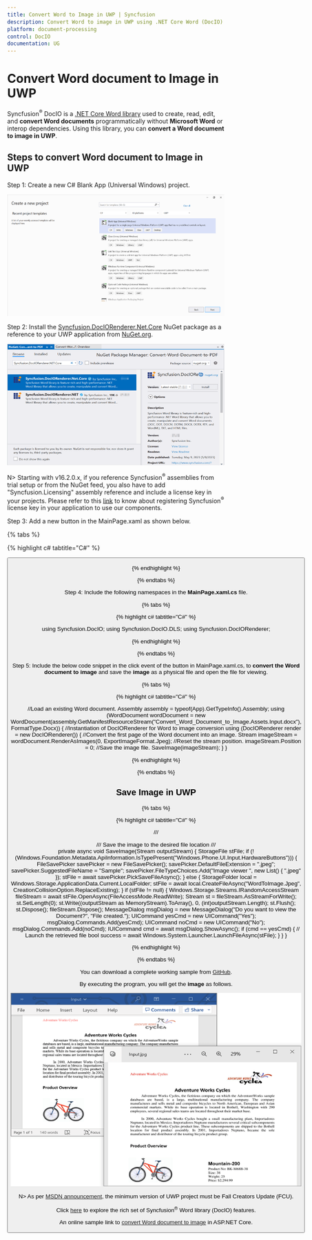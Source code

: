 ```yaml
---
title: Convert Word to Image in UWP | Syncfusion
description: Convert Word to image in UWP using .NET Core Word (DocIO) library without Microsoft Word or interop dependencies.
platform: document-processing
control: DocIO
documentation: UG
---
```


# Convert Word document to Image in UWP

Syncfusion<sup>&reg;</sup> DocIO is a [.NET Core Word library](https://www.syncfusion.com/document-processing/word-framework/net-core/word-library) used to create, read, edit, and **convert Word documents** programmatically without **Microsoft Word** or interop dependencies. Using this library, you can **convert a Word document to image in UWP**.

## Steps to convert Word document to Image in UWP

Step 1: Create a new C# Blank App (Universal Windows) project.

![Create UWP application in Visual Studio](UWP_images/Create-UWP-project-WordtoPDF.png)

Step 2: Install the [Syncfusion.DocIORenderer.Net.Core](https://www.nuget.org/packages/Syncfusion.DocIORenderer.Net.Core/) NuGet package as a reference to your UWP application from [NuGet.org](https://www.nuget.org/).

![Syncfusion.DocIORenderer.Net.Core](UWP_images/Nuget-Package-WordtoPDF.png)

N> Starting with v16.2.0.x, if you reference Syncfusion<sup>&reg;</sup> assemblies from trial setup or from the NuGet feed, you also have to add "Syncfusion.Licensing" assembly reference and include a license key in your projects. Please refer to this [link](https://help.syncfusion.com/common/essential-studio/licensing/overview) to know about registering Syncfusion<sup>&reg;</sup> license key in your application to use our components.

Step 3: Add a new button in the MainPage.xaml as shown below.

{% tabs %}

{% highlight c# tabtitle="C#" %}

<Page
    x:Class="Convert_Word_Document_to_Image.MainPage"
    xmlns="http://schemas.microsoft.com/winfx/2006/xaml/presentation"
    xmlns:x="http://schemas.microsoft.com/winfx/2006/xaml"
    xmlns:local="using:Convert_Word_Document_to_Image"
    xmlns:d="http://schemas.microsoft.com/expression/blend/2008"
    xmlns:mc="http://schemas.openxmlformats.org/markup-compatibility/2006"
    mc:Ignorable="d"
    Background="{ThemeResource ApplicationPageBackgroundThemeBrush}">
    <Grid>
        <Button x:Name="button" Content="Convert Word to Image" Click="OnButtonClicked" HorizontalAlignment="Center" VerticalAlignment="Center"/>
    </Grid>
</Page>

{% endhighlight %}

{% endtabs %}

Step 4: Include the following namespaces in the **MainPage.xaml.cs** file.

{% tabs %}

{% highlight c# tabtitle="C#" %}

using Syncfusion.DocIO;
using Syncfusion.DocIO.DLS;
using Syncfusion.DocIORenderer;

{% endhighlight %}

{% endtabs %}

Step 5: Include the below code snippet in the click event of the button in MainPage.xaml.cs, to **convert the Word document to image** and save the **image** as a physical file and open the file for viewing.

{% tabs %}

{% highlight c# tabtitle="C#" %}

//Load an existing Word document.
Assembly assembly = typeof(App).GetTypeInfo().Assembly;
using (WordDocument wordDocument = new WordDocument(assembly.GetManifestResourceStream("Convert_Word_Document_to_Image.Assets.Input.docx"), FormatType.Docx))
{
    //Instantiation of DocIORenderer for Word to image conversion
    using (DocIORenderer render = new DocIORenderer())
    {
        //Convert the first page of the Word document into an image.
        Stream imageStream = wordDocument.RenderAsImages(0, ExportImageFormat.Jpeg);
        //Reset the stream position.
        imageStream.Position = 0;
        //Save the image file.
        SaveImage(imageStream);
    }
}       

{% endhighlight %}

{% endtabs %}

## Save Image in UWP

{% tabs %}

{% highlight c# tabtitle="C#" %}

/// <summary>
/// Save the image to the desired file location
/// </summary>
private async void SaveImage(Stream outputStream)
{
    StorageFile stFile;
    if (!(Windows.Foundation.Metadata.ApiInformation.IsTypePresent("Windows.Phone.UI.Input.HardwareButtons")))
    {
        FileSavePicker savePicker = new FileSavePicker();
        savePicker.DefaultFileExtension = ".jpeg";
        savePicker.SuggestedFileName = "Sample";
        savePicker.FileTypeChoices.Add("Image viewer ", new List<string>() { ".jpeg" });
        stFile = await savePicker.PickSaveFileAsync();
    }
    else
    {
        StorageFolder local = Windows.Storage.ApplicationData.Current.LocalFolder;
        stFile = await local.CreateFileAsync("WordToImage.Jpeg", CreationCollisionOption.ReplaceExisting);
    }
    if (stFile != null)
    {
        Windows.Storage.Streams.IRandomAccessStream fileStream = await stFile.OpenAsync(FileAccessMode.ReadWrite);
        Stream st = fileStream.AsStreamForWrite();
        st.SetLength(0);
        st.Write((outputStream as MemoryStream).ToArray(), 0, (int)outputStream.Length);
        st.Flush();
        st.Dispose();
        fileStream.Dispose();
        MessageDialog msgDialog = new MessageDialog("Do you want to view the Document?", "File created.");
        UICommand yesCmd = new UICommand("Yes");
        msgDialog.Commands.Add(yesCmd);
        UICommand noCmd = new UICommand("No");
        msgDialog.Commands.Add(noCmd);
        IUICommand cmd = await msgDialog.ShowAsync();
        if (cmd == yesCmd)
        {
            // Launch the retrieved file
            bool success = await Windows.System.Launcher.LaunchFileAsync(stFile);
        }
    }
}

{% endhighlight %}

{% endtabs %}

You can download a complete working sample from [GitHub](https://github.com/SyncfusionExamples/DocIO-Examples/tree/main/Word-to-Image-conversion/Convert-Word-to-image/UWP).

By executing the program, you will get the **image** as follows.

![Word to Image in UWP](WordToPDF_images/Output-WordtoImage.png)

N> As per [MSDN announcement](https://devblogs.microsoft.com/dotnet/announcing-uwp-support-for-net-standard-2-0/), the minimum version of UWP project must be Fall Creators Update (FCU).

Click [here](https://www.syncfusion.com/document-processing/word-framework/uwp) to explore the rich set of Syncfusion<sup>&reg;</sup> Word library (DocIO) features. 

An online sample link to [convert Word document to image](https://ej2.syncfusion.com/aspnetcore/Word/WordToImage#/material3) in ASP.NET Core. 
